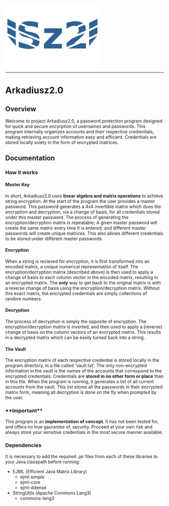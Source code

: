 <img src=https://github.com/kyle2277/Arkadiusz2.0/blob/master/Arkadiusz2.0_logo.png width="300" height="200"></img>
___
# Arkadiusz2.0
## Overview
Welcome to project Arkadiusz2.0, a password protection program designed for quick and secure encyrption of usernames and passwords. This program internally organizes accounts and their respective credientials, making retrieving account information easy and efficient. Credentials are stored locally solely in the form of encrypted matrices.
## Documentation
### How it works
#### Master Key
In short, Arkadiusz2.0 uses __linear algebra and matrix operations__ to achieve string encryption. At the start of the program the user provides a master password. This password generates a 4x4 invertible matrix which does the encryption and decryption, via a change of basis, for all credentials stored under this master password. The process of generating the encryption/decryption matrix is repeatable; A given master password will create the same matrix every time it is entered, and different master passwords will create unique matrices. This also allows different credentials to be stored under different master passwords.
#### Encryption
When a string is recieved for encryption, it is first transformed into an encoded matrix, a unique numerical representation of itself. The encryption/decryption matrix (described above) is then used to apply a change of basis to each column vector in the encoded matrix, resulting in an encrypted matrix. The __only__ way to get back to the original matrix is with a reverse change of basis using the encryption/decryption matrix. Without this exact matrix, the encrypted credentials are simply collections of random numbers.
#### Decryption
The process of decryption is simply the opposite of encryption. The encryption/decryption matrix is inverted, and then used to apply a (reverse) change of basis on the column vectors of an encrypted matrix. This results in a decrypted matrix which can be easily turned back into a string.
#### The Vault
The encryption matrix of each respective credential is stored locally in the program directory, in a file called 'vault.txt'. The only non-encrypted information in the vault is the names of the accounts that correspond to the encrypted credentials. Credentials are __stored in no other form or place__ than in this file. When the program is running, it generates a list of all current accounts from the vault. This list stores all the passwords in their encrypted matrix form, meaning all decryption is done on the fly when prompted by the user.
### \*\*Important\*\*
This program is an __implementation of concept__. It has not been tested for, and offers no true gaurantee of, security. Proceed at your own risk and always store your sensitive credentials in the most secure manner available.
### Dependencies
It is necessary to add the required .jar files from each of these libraries to your Java classpath before running:
* EJML (Efficient Java Matrix Library)
  * ejml-simple
  * ejml-core
  * ejml-ddense
* StringUtils (Apache Commons Lang3)
  * commons-lang3
